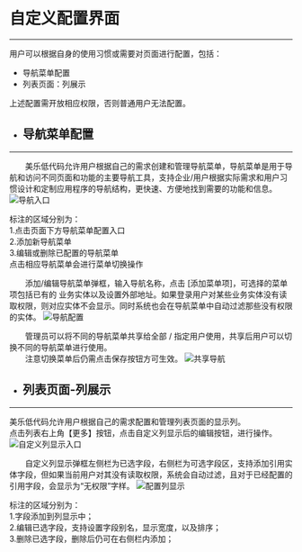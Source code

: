# 自定义配置界面
---------------
用户可以根据自身的使用习惯或需要对页面进行配置，包括：  
* 导航菜单配置  
* 列表页面：列展示

上述配置需开放相应权限，否则普通用户无法配置。

* ## 导航菜单配置  
---------------
&emsp;&emsp;美乐低代码允许用户根据自己的需求创建和管理导航菜单，导航菜单是用于导航和访问不同页面和功能的主要导航工具，支持企业/用户根据实际需求和用户习惯设计和定制应用程序的导航结构，更快速、方便地找到需要的功能和信息。
![导航入口](https://mldocs.ks3-cn-beijing.ksyuncs.com/%E8%87%AA%E5%AE%9A%E4%B9%89%E9%85%8D%E7%BD%AE%E7%95%8C%E9%9D%A2/%E5%AF%BC%E8%88%AA%E8%8F%9C%E5%8D%95%E9%85%8D%E7%BD%AE.png)

标注的区域分别为：  
1.点击页面下方导航菜单配置入口  
2.添加新导航菜单  
3.编辑或删除已配置的导航菜单  
点击相应导航菜单会进行菜单切换操作

&emsp;&emsp;添加/编辑导航菜单弹框，输入导航名称，点击 [添加菜单项]，可选择的菜单项包括已有的 业务实体以及设置外部地址。如果登录用户对某些业务实体没有读取权限，则对应实体不会显示。同时系统也会在导航菜单中自动过滤那些没有权限的实体。
![导航配置](https://mldocs.ks3-cn-beijing.ksyuncs.com/%E8%87%AA%E5%AE%9A%E4%B9%89%E9%85%8D%E7%BD%AE%E7%95%8C%E9%9D%A2/%E5%AF%BC%E8%88%AA%E6%B7%BB%E5%8A%A0%E8%8F%9C%E5%8D%95%E9%A1%B9.png)

&emsp;&emsp;管理员可以将不同的导航菜单共享给全部 / 指定用户使用，共享后用户可以切换不同的导航菜单进行使用。    
&emsp;&emsp;注意切换菜单后仍需点击保存按钮方可生效。
![共享导航](https://mldocs.ks3-cn-beijing.ksyuncs.com/%E8%87%AA%E5%AE%9A%E4%B9%89%E9%85%8D%E7%BD%AE%E7%95%8C%E9%9D%A2/%E6%B5%8B%E5%AF%BC%E8%88%AA%E8%8F%9C%E5%8D%95%E5%85%B1%E4%BA%AB.png)

* ## 列表页面-列展示
---------------
美乐低代码允许用户根据自己的需求配置和管理列表页面的显示列。  
点击列表右上角【更多】按钮，点击自定义列显示后的编辑按钮，进行操作。
![自定义列显示入口](https://mldocs.ks3-cn-beijing.ksyuncs.com/%E8%87%AA%E5%AE%9A%E4%B9%89%E9%85%8D%E7%BD%AE%E7%95%8C%E9%9D%A2/%E5%88%97%E6%98%BE%E7%A4%BA.png)

&emsp;&emsp;自定义列显示弹框左侧栏为已选字段，右侧栏为可选字段区，支持添加引用实体字段，但如果当前用户对其没有读取权限，系统会自动过滤，且对于已经配置的引用字段，会显示为“无权限”字样。
![配置列显示](https://mldocs.ks3-cn-beijing.ksyuncs.com/%E8%87%AA%E5%AE%9A%E4%B9%89%E9%85%8D%E7%BD%AE%E7%95%8C%E9%9D%A2/%E9%85%8D%E7%BD%AE%E5%88%97%E6%98%BE%E7%A4%BA.png)

标注的区域分别为：  
1.字段添加到列显示中；  
2.编辑已选字段，支持设置字段别名，显示宽度，以及排序；  
3.删除已选字段，删除后仍可在右侧栏内添加；
